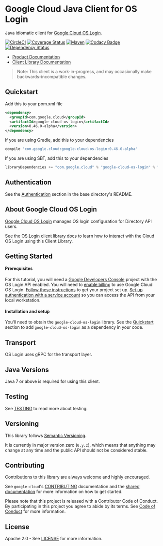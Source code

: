 Google Cloud Java Client for OS Login
=====================================

Java idiomatic client for [Google Cloud OS Login][cloud-os-login].

[![CircleCI](https://circleci.com/gh/GoogleCloudPlatform/google-cloud-java/tree/master.svg?style=shield)](https://circleci.com/gh/GoogleCloudPlatform/google-cloud-java/tree/master)
[![Coverage Status](https://coveralls.io/repos/GoogleCloudPlatform/google-cloud-java/badge.svg?branch=master)](https://coveralls.io/r/GoogleCloudPlatform/google-cloud-java?branch=master)
[![Maven](https://img.shields.io/maven-central/v/com.google.cloud/google-cloud-os-login.svg)]( https://img.shields.io/maven-central/v/com.google.cloud/google-cloud-os-login.svg)
[![Codacy Badge](https://api.codacy.com/project/badge/grade/9da006ad7c3a4fe1abd142e77c003917)](https://www.codacy.com/app/mziccard/google-cloud-java)
[![Dependency Status](https://www.versioneye.com/user/projects/58fe4c8d6ac171426c414772/badge.svg?style=flat)](https://www.versioneye.com/user/projects/58fe4c8d6ac171426c414772)

- [Product Documentation][cloud-os-login]
- [Client Library Documentation][os-login-client-lib-docs]

> Note: This client is a work-in-progress, and may occasionally
> make backwards-incompatible changes.

Quickstart
----------

[//]: # ({x-version-update-start:google-cloud-os-login:released})
Add this to your pom.xml file
```xml
<dependency>
  <groupId>com.google.cloud</groupId>
  <artifactId>google-cloud-os-login</artifactId>
  <version>0.46.0-alpha</version>
</dependency>
```
If you are using Gradle, add this to your dependencies
```Groovy
compile 'com.google.cloud:google-cloud-os-login:0.46.0-alpha'
```
If you are using SBT, add this to your dependencies
```Scala
libraryDependencies += "com.google.cloud" % "google-cloud-os-login" % "0.46.0-alpha"
```
[//]: # ({x-version-update-end})

Authentication
--------------

See the [Authentication](https://github.com/GoogleCloudPlatform/google-cloud-java#authentication) section in the base directory's README.

About Google Cloud OS Login
---------------------------

[Google Cloud OS Login][cloud-os-login] manages OS login configuration for Directory API users.

See the [OS Login client library docs][os-login-client-lib-docs] to learn how to interact with the
Cloud OS Login using this Client Library.

Getting Started
---------------
#### Prerequisites
For this tutorial, you will need a
[Google Developers Console](https://console.developers.google.com/) project with the OS Login API
enabled. You will need to [enable billing](https://support.google.com/cloud/answer/6158867?hl=en) to
use Google Cloud OS Login.
[Follow these instructions](https://cloud.google.com/docs/authentication#preparation) to get your
project set up. [Set up authentication with a service account][auth] so you can access the
API from your local workstation.

#### Installation and setup
You'll need to obtain the `google-cloud-os-login` library.  See the [Quickstart](#quickstart) section
to add `google-cloud-os-login` as a dependency in your code.

Transport
---------
OS Login uses gRPC for the transport layer.

Java Versions
-------------

Java 7 or above is required for using this client.

Testing
-------
See [TESTING] to read more about testing.

Versioning
----------

This library follows [Semantic Versioning](http://semver.org/).

It is currently in major version zero (``0.y.z``), which means that anything
may change at any time and the public API should not be considered
stable.

Contributing
------------

Contributions to this library are always welcome and highly encouraged.

See `google-cloud`'s [CONTRIBUTING] documentation and the [shared documentation](https://github.com/GoogleCloudPlatform/gcloud-common/blob/master/contributing/readme.md#how-to-contribute-to-gcloud) for more information on how to get started.

Please note that this project is released with a Contributor Code of Conduct. By participating in this project you agree to abide by its terms. See [Code of Conduct][code-of-conduct] for more information.

License
-------

Apache 2.0 - See [LICENSE] for more information.


[CONTRIBUTING]:https://github.com/GoogleCloudPlatform/google-cloud-java/blob/master/CONTRIBUTING.md
[code-of-conduct]:https://github.com/GoogleCloudPlatform/google-cloud-java/blob/master/CODE_OF_CONDUCT.md#contributor-code-of-conduct
[LICENSE]: https://github.com/GoogleCloudPlatform/google-cloud-java/blob/master/LICENSE
[TESTING]: https://github.com/GoogleCloudPlatform/google-cloud-java/blob/master/TESTING.md

[cloud-os-login]: https://cloud.google.com/compute/docs/oslogin/rest/
[os-login-client-lib-docs]: https://googlecloudplatform.github.io/google-cloud-java/latest/apidocs/index.html?com/google/cloud/oslogin/v1/package-summary.html
[auth]: https://cloud.google.com/docs/authentication/getting-started
